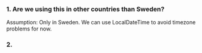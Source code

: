 ### 1. Are we using this in other countries than Sweden?
Assumption: Only in Sweden. We can use LocalDateTime to avoid timezone problems for now.

### 2. 
